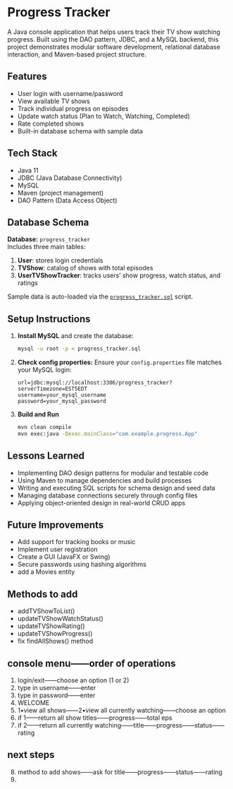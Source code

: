 # Progress Tracker

A Java console application that helps users track their TV show watching progress. Built using the DAO pattern, JDBC, and a MySQL backend, this project demonstrates modular software development, relational database interaction, and Maven-based project structure.

## Features

- User login with username/password
- View available TV shows
- Track individual progress on episodes
- Update watch status (Plan to Watch, Watching, Completed)
- Rate completed shows
- Built-in database schema with sample data

## Tech Stack

- Java 11
- JDBC (Java Database Connectivity)
- MySQL
- Maven (project management)
- DAO Pattern (Data Access Object)

## Database Schema

**Database:** `progress_tracker`  
Includes three main tables:

1. **User**: stores login credentials
2. **TVShow**: catalog of shows with total episodes
3. **UserTVShowTracker**: tracks users’ show progress, watch status, and ratings

Sample data is auto-loaded via the [`progress_tracker.sql`](./progress_tracker.sql) script.

## Setup Instructions

1. **Install MySQL** and create the database:

   ```bash
   mysql -u root -p < progress_tracker.sql
   ```

2. **Check config properties:**
   Ensure your `config.properties` file matches your MySQL login:

   ```properties
   url=jdbc:mysql://localhost:3306/progress_tracker?serverTimezone=EST5EDT
   username=your_mysql_username
   password=your_mysql_password
   ```

3. **Build and Run**
   ```bash
   mvn clean compile
   mvn exec:java -Dexec.mainClass="com.example.progress.App"
   ```

## Lessons Learned

- Implementing DAO design patterns for modular and testable code
- Using Maven to manage dependencies and build processes
- Writing and executing SQL scripts for schema design and seed data
- Managing database connections securely through config files
- Applying object-oriented design in real-world CRUD apps

## Future Improvements

- Add support for tracking books or music
- Implement user registration
- Create a GUI (JavaFX or Swing)
- Secure passwords using hashing algorithms
- add a Movies entity

## Methods to add

- addTVShowToList()
- updateTVShowWatchStatus()
- updateTVShowRating()
- updateTVShowProgress()
- fix findAllShows() method

## console menu——order of operations

1. login/exit——choose an option (1 or 2)
2. type in username——enter
3. type in password——enter
4. WELCOME
5. 1•view all shows——2•view all currently watching——choose an option
6. if 1——return all show titles——progress——total eps
7. if 2——return all currently watching——title——progress——status——rating

## next steps

8. method to add shows——ask for title——progress——status——rating
9.
